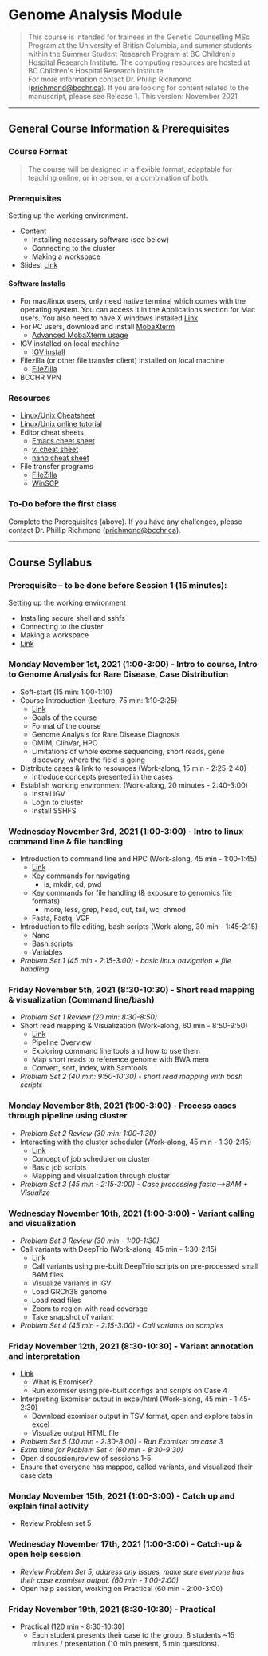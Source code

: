 # Genome Analysis Module
> This course is intended for trainees in the Genetic Counselling MSc Program at the University of British Columbia, and summer students within the Summer Student Research Program at BC Children's Hospital Research Institute. The computing resources are hosted at BC Children's Hospital Research Institute.  
> For more information contact Dr. Phillip Richmond (prichmond@bcchr.ca). If you are looking for content related to the manuscript, please see Release 1. 
> This version: November 2021


---

## General Course Information & Prerequisites
### Course Format

> The course will be designed in a flexible format, adaptable for teaching online, or in person, or a combination of both. 

### Prerequisites  
Setting up the working environment. 
+ Content
  + Installing necessary software (see below) 
  + Connecting to the cluster 
  + Making a workspace 
+ Slides: [Link](https://docs.google.com/presentation/d/1tNzW21k7WnjfU-gDvL_gJB5R32GMlCrH0P1lHpH1jCY/edit#slide=id.g9d2975bcf0_0_5)

#### Software Installs  
+ For mac/linux users, only need native terminal which comes with the operating system.  You can access it in the Applications section for Mac users.  You also need to have X windows installed [Link](https://www.xquartz.org/)
+ For PC users, download and install [MobaXterm](http://mobaxterm.mobatek.net/) 
  + [Advanced MobaXterm usage](https://www.youtube.com/watch?v=Gkl8LD1rwlU)  
+ IGV installed on local machine 
  + [IGV install](https://www.broadinstitute.org/software/igv/log-in) 
+ Filezilla (or other file transfer client) installed on local machine
  + [FileZilla](https://filezilla-project.org/)
+ BCCHR VPN  


### Resources  
+ [Linux/Unix Cheatsheet](https://github.com/Phillip-a-richmond/ARC-Bioinformatics-Training/blob/master/Resources/UnixCheatSheet.pdf) 
+ [Linux/Unix online tutorial](http://www.ee.surrey.ac.uk/Teaching/Unix/) 
+ Editor cheat sheets 
  + [Emacs cheet sheet](http://www.rgrjr.com/emacs/emacs_cheat.html) 
  + [vi cheat sheet](http://www.lagmonster.org/docs/vi.html) 
  + [nano cheat sheet](http://www.codexpedia.com/text-editor/nano-text-editor-command-cheatsheet/) 
+ File transfer programs  
  + [FileZilla](https://filezilla-project.org/)
  + [WinSCP](https://winscp.net/eng/download.php) 
      
### To-Do before the first class  
Complete the Prerequisites (above). If you have any challenges, please contact Dr. Phillip Richmond (prichmond@bcchr.ca). 

---

## Course Syllabus  

### Prerequisite – to be done before Session 1 (15 minutes): 
Setting up the working environment 
- Installing secure shell and sshfs 
- Connecting to the cluster 
- Making a workspace
- [Link](https://docs.google.com/presentation/d/1tNzW21k7WnjfU-gDvL_gJB5R32GMlCrH0P1lHpH1jCY/edit#slide=id.g9d2975bcf0_0_5)
 
### Monday November 1st, 2021 (1:00-3:00) - Intro to course, Intro to Genome Analysis for Rare Disease, Case Distribution 
- Soft-start (15 min: 1:00-1:10)
- Course Introduction (Lecture, 75 min: 1:10-2:25)
    - [Link](https://docs.google.com/presentation/d/1Y91AOq2NzXDLOLq-osX_fY_ZliySM21oD_Z0CL1Ie_g/edit#slide=id.p)
    - Goals of the course
    - Format of the course
    - Genome Analysis for Rare Disease Diagnosis
    - OMIM, ClinVar, HPO
    - Limitations of whole exome sequencing, short reads, gene discovery, where the field is going
- Distribute cases & link to resources (Work-along, 15 min - 2:25-2:40)
    - Introduce concepts presented in the cases
- Establish working environment (Work-along, 20 minutes - 2:40-3:00)
    - Install IGV
    - Login to cluster
    - Install SSHFS

### Wednesday November 3rd, 2021 (1:00-3:00) - Intro to linux command line & file handling
- Introduction to command line and HPC (Work-along, 45 min - 1:00-1:45)
    - [Link](https://docs.google.com/presentation/d/1ioJcyJSkMkvI9nmxba1ZuE2wQocwB6vKuZ9E7JpAdjY/edit?usp=sharing)
    - Key commands for navigating
    	- ls, mkdir, cd, pwd
    - Key commands for file handling (& exposure to genomics file formats)
    	- more, less, grep, head, cut, tail, wc, chmod
    - Fasta, Fastq, VCF
- Introduction to file editing, bash scripts (Work-along, 30 min - 1:45-2:15)
    - Nano
    - Bash scripts
    - Variables
- *Problem Set 1 (45 min - 2:15-3:00) - basic linux navigation + file handling*


### Friday November 5th, 2021 (8:30-10:30) - Short read mapping & visualization (Command line/bash)
- *Problem Set 1 Review (20 min: 8:30-8:50)*
- Short read mapping & Visualization (Work-along, 60 min - 8:50-9:50)
    - [Link](https://docs.google.com/presentation/d/1hpV6Yb5QCBzb57OB24keq7Oe-2mMh8cKcD2tziEKCKw/edit#slide=id.p)
    - Pipeline Overview
    - Exploring command line tools and how to use them
    - Map short reads to reference genome with BWA mem
    - Convert, sort, index, with Samtools
- *Problem Set 2 (40 min: 9:50-10:30) - short read mapping with bash scripts*


### Monday November 8th, 2021 (1:00-3:00) - Process cases through pipeline using cluster
- *Problem Set 2 Review (30 min: 1:00-1:30)*
- Interacting with the cluster scheduler (Work-along, 45 min - 1:30-2:15)
    - [Link](https://docs.google.com/presentation/d/1jC_xSF4Xb-iSFhawZGlfrRcXkGAVXR8F3VirfEtMAZc/edit?usp=sharing)
    - Concept of job scheduler on cluster
    - Basic job scripts
    -  Mapping and visualization through cluster
- *Problem Set 3 (45 min - 2:15-3:00) -  Case processing fastq-->BAM + Visualize*

### Wednesday November 10th, 2021 (1:00-3:00) - Variant calling and visualization
- *Problem Set 3 Review (30 min - 1:00-1:30)*
- Call variants with DeepTrio (Work-along, 45 min - 1:30-2:15) 
    - [Link](https://docs.google.com/presentation/d/1XAeQ8iv90-jUwDdO2nQJ_3-WmgqvEweGDdUdMZQo2B0/edit?usp=sharing)
    - Call variants using pre-built DeepTrio scripts on pre-processed small BAM files
    - Visualize variants in IGV
    - Load GRCh38 genome
    - Load read files
    - Zoom to region with read coverage
    - Take snapshot of variant
- *Problem Set 4 (45 min - 2:15-3:00) - Call variants on samples*

### Friday November 12th, 2021 (8:30-10:30) - Variant annotation and interpretation
- [Link](https://docs.google.com/presentation/d/134p2P0ybgCz6B-QdQb3BQMEMvkYfraiJgzGH-9tivak/edit?usp=sharing)
    - What is Exomiser?
    - Run exomiser using pre-built configs and scripts on Case 4
- Interpreting Exomiser output in excel/html (Work-along, 45 min - 1:45-2:30)
    - Download exomiser output in TSV format, open and explore tabs in excel
    - Visualize output HTML file
- *Problem Set 5 (30 min - 2:30-3:00) - Run Exomiser on case 3*
- *Extra time for Problem Set 4 (60 min - 8:30-9:30)*
- Open discussion/review of sessions 1-5
- Ensure that everyone has mapped, called variants, and visualized their case data

### Monday November 15th, 2021 (1:00-3:00) - Catch up and explain final activity
- Review Problem set 5


### Wednesday November 17th, 2021 (1:00-3:00) - Catch-up & open help session
- *Review Problem Set 5, address any issues, make sure everyone has their case exomiser output. (60 min - 1:00-2:00)*
- Open help session, working on Practical (60 min - 2:00-3:00)


### Friday November 19th, 2021 (8:30-10:30) - Practical
- Practical (120 min - 8:30-10:30)
    - Each student presents their case to the group, 8 students ~15 minutes / presentation (10 min present, 5 min questions). 



